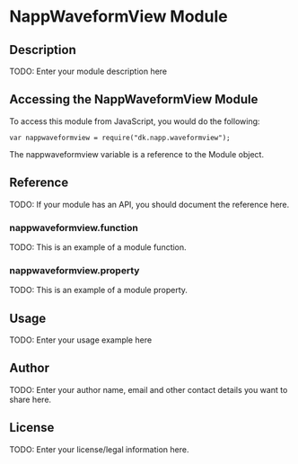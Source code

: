 # NappWaveformView Module

## Description

TODO: Enter your module description here

## Accessing the NappWaveformView Module

To access this module from JavaScript, you would do the following:

    var nappwaveformview = require("dk.napp.waveformview");

The nappwaveformview variable is a reference to the Module object.

## Reference

TODO: If your module has an API, you should document
the reference here.

### nappwaveformview.function

TODO: This is an example of a module function.

### nappwaveformview.property

TODO: This is an example of a module property.

## Usage

TODO: Enter your usage example here

## Author

TODO: Enter your author name, email and other contact
details you want to share here.

## License

TODO: Enter your license/legal information here.
